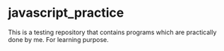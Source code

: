 # javascript_practice
This is a testing repository that contains programs which are practically done by me. For learning purpose.
